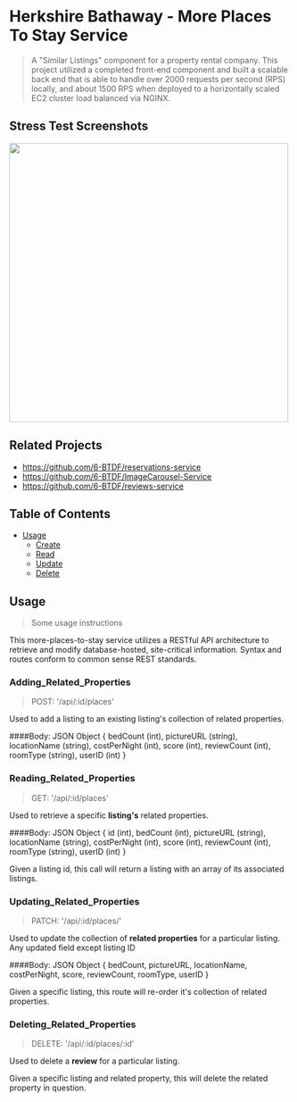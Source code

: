 # Herkshire Bathaway - More Places To Stay Service

> A "Similar Listings" component for a property rental company. This project utilized a completed front-end component and built a scalable back end that is able to handle over 2000 requests per second (RPS) locally, and about 1500 RPS when deployed to a horizontally scaled EC2 cluster load balanced via NGINX.

## Stress Test Screenshots
<img src="https://herkshirebath.s3-us-west-1.amazonaws.com/Screenshot+from+2021-05-07+16-41-20.png" height="500">

## Related Projects

  - https://github.com/6-BTDF/reservations-service
  - https://github.com/6-BTDF/ImageCarousel-Service
  - https://github.com/6-BTDF/reviews-service

## Table of Contents

- [Usage](#Usage)
  - [Create](#Adding_Related_Properties)
  - [Read](#Reading_Listings)
  - [Update](#Updating_Related_Properties)
  - [Delete](#Deleting_Related_Properties)

## Usage

> Some usage instructions

This more-places-to-stay service utilizes a RESTful API architecture to retrieve and modify database-hosted, site-critical information. Syntax and routes conform to common sense REST standards.

### Adding_Related_Properties

> POST: '/api/:id/places'

Used to add a listing to an existing listing's collection of related properties.

####Body: JSON Object
{
  bedCount (int),
  pictureURL (string),
  locationName (string),
  costPerNight (int),
  score (int),
  reviewCount (int),
  roomType (string),
  userID (int)
}

### Reading_Related_Properties

> GET: '/api/:id/places'

Used to retrieve a specific  **listing's** related properties.

####Body: JSON Object
{
  id (int),
  bedCount (int),
  pictureURL (string),
  locationName (string),
  costPerNight (int),
  score (int),
  reviewCount (int),
  roomType (string),
  userID (int)
}

Given a listing id, this call will return a listing with an array of its associated listings.

### Updating_Related_Properties

> PATCH: '/api/:id/places/'

Used to update the collection of **related properties** for a particular listing. Any updated field except listing ID

####Body: JSON Object
{
  bedCount,
  pictureURL,
  locationName,
  costPerNight,
  score,
  reviewCount,
  roomType,
  userID
}

Given a specific listing, this route will re-order it's collection of related properties.

### Deleting_Related_Properties

> DELETE: '/api/:id/places/:id'

Used to delete a **review** for a particular listing.

Given a specific listing and related property, this will delete the related property in question.

